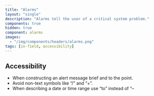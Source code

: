 ```yaml
---
title: "Alarms"
layout: "single"
description: "Alarms tell the user of a critical system problem."
components: true
hidden: true
component: alarms
images:
  - "/img/components/headers/alarms.png"
tags: [in-field, accessibility]
---
```


## Accessibility

- When constructing an alert message brief and to the point.
- Avoid non-text symbols like “/” and “+”.
- When describing a date or time range use “to” instead of “–
